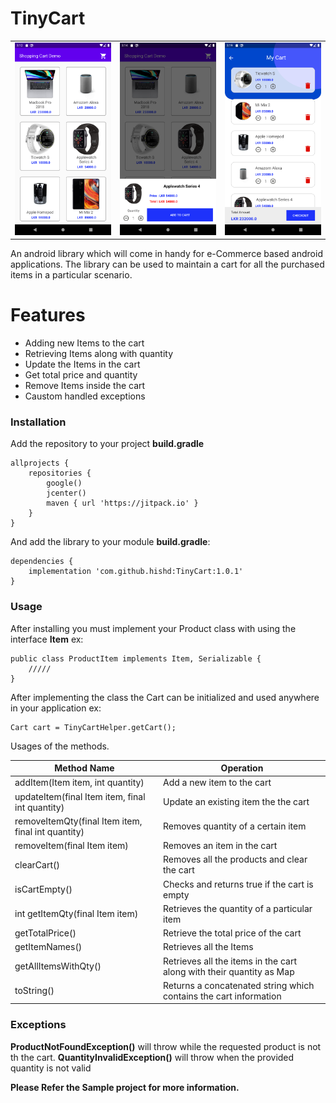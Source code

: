 # TinyCart

<table>
  <tr>
    <td> <img src="images/s1.png" width="300"> </td>
    <td> <img src="images/s2.png" width="300"> </td>
    <td> <img src="images/s3.png" width="300"> </td>
  </tr>
</table>

An android library which will come in handy for e-Commerce based android applications.
The library can be used to maintain a cart for all the purchased items in a particular scenario.

# Features

  - Adding new Items to the cart
  - Retrieving Items along with quantity
  - Update the Items in the cart
  - Get total price and quantity
  - Remove Items inside the cart
  - Caustom handled exceptions

### Installation

Add the repository to your project **build.gradle**

```Gradle
allprojects {
    repositories {
        google()
        jcenter()
        maven { url 'https://jitpack.io' }
    }
}
```

And add the library to your module **build.gradle**:
```Gradle
dependencies {
    implementation 'com.github.hishd:TinyCart:1.0.1'
}
```

### Usage

After installing you must implement your Product class with using the interface **Item**
ex:
```
public class ProductItem implements Item, Serializable {
    /////
}
```

After implementing the class the Cart can be initialized and used anywhere in your application
ex:
```
Cart cart = TinyCartHelper.getCart();
```

Usages of the methods.

| Method Name | Operation |
| ------ | ------ |
| addItem(Item item, int quantity) | Add a new item to the cart|
| updateItem(final Item item, final int quantity) | Update an existing item the the cart |
| removeItemQty(final Item item, final int quantity) | Removes quantity of a certain item |
| removeItem(final Item item) | Removes an item in the cart |
| clearCart() | Removes all the products and clear the cart |
| isCartEmpty() | Checks and returns true if the cart is empty|
| int getItemQty(final Item item) | Retrieves the quantity of a particular item |
| getTotalPrice() | Retrieve the total price of the cart |
| getItemNames() | Retrieves all the Items |
| getAllItemsWithQty() | Retrieves all the items in the cart along with their quantity as Map |
| toString() | Returns a concatenated string which contains the cart information |


### Exceptions

**ProductNotFoundException()** will throw while the requested product is not th the cart.
**QuantityInvalidException()** will throw when the provided quantity is not valid

**Please Refer the Sample project for more information.**
